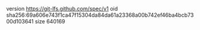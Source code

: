 version https://git-lfs.github.com/spec/v1
oid sha256:69a606e743f1ca47f15304da84da61a23368a00b742ef46ba4bcb7300d103641
size 640169
